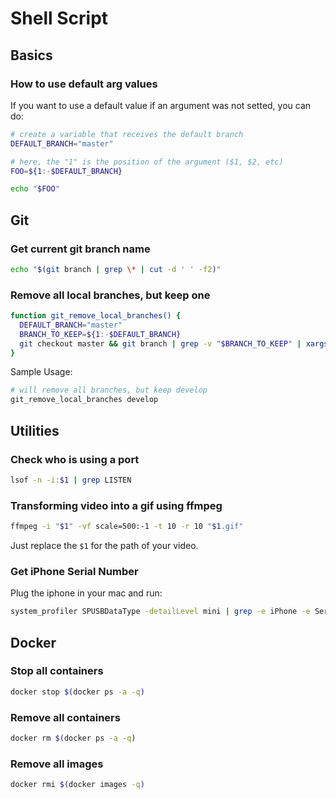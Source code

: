 # Shell Script

## Basics 

### How to use default arg values

If you want to use a default value if an argument was not setted, you can do:

```bash
# create a variable that receives the default branch
DEFAULT_BRANCH="master"

# here, the "1" is the position of the argument ($1, $2, etc)
FOO=${1:-$DEFAULT_BRANCH}

echo "$FOO"
```

## Git

### Get current git branch name

```bash
echo "$(git branch | grep \* | cut -d ' ' -f2)"
```

### Remove all local branches, but keep one

```bash
function git_remove_local_branches() {
  DEFAULT_BRANCH="master"
  BRANCH_TO_KEEP=${1:-$DEFAULT_BRANCH}
  git checkout master && git branch | grep -v "$BRANCH_TO_KEEP" | xargs git branch -D 
}
```

Sample Usage:

```sh
# will remove all branches, but keep develop
git_remove_local_branches develop
```

## Utilities

### Check who is using a port

```sh
lsof -n -i:$1 | grep LISTEN
```

### Transforming video into a gif using ffmpeg

```sh
ffmpeg -i "$1" -vf scale=500:-1 -t 10 -r 10 "$1.gif"
```

Just replace the `$1` for the path of your video.

### Get iPhone Serial Number

Plug the iphone in your mac and run:

```bash
system_profiler SPUSBDataType -detailLevel mini | grep -e iPhone -e Serial | sed -En 'N;s/iPhone/&/p'
```

## Docker

### Stop all containers

```sh
docker stop $(docker ps -a -q)
```

### Remove all containers

```sh
docker rm $(docker ps -a -q)
```

### Remove all images
```sh
docker rmi $(docker images -q)
```
